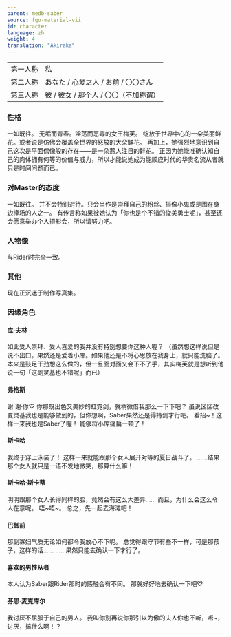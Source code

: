 ```yaml
---
parent: medb-saber
source: fgo-material-vii
id: character
language: zh
weight: 4
translation: "Akiraka"
---
```


<table>
  <tr><td>第一人称</td><td>私</td></tr>
  <tr><td>第二人称</td><td>あなた / 心爱之人 / お前 / 〇〇さん</td></tr>
  <tr><td>第三人称</td><td>彼 / 彼女 / 那个人 / 〇〇（不加称谓）</td></tr>
</table>

### 性格

一如既往。
无垢而青春。淫荡而恶毒的女王梅芙。
绽放于世界中心的一朵美丽鲜花。或者说是仿佛会覆盖全世界的怒放的大朵鲜花。
再加上，她强烈地意识到自己这次是平面偶像般的存在——是一朵惹人注目的鲜花。
正因为她能准确认知自己的肉体拥有何等的价值与威力，所以才能说她成为能顺应时代的华贵名流从者就只是时间问题而已。

### 对Master的态度

一如既往。
并不会特别对待。只会当作是崇拜自己的粉丝、摄像小鬼或是围在身边捧场的人之一。
有传言称如果被她认为「你也是个不错的俊美勇士呢」，甚至还会愿意举办个人摄影会，所以请努力吧。

### 人物像

与Rider时完全一致。

### 其他

现在正沉迷于制作写真集。

### 因缘角色

#### 库·夫林

如此受人崇拜、受人喜爱的我并没有特别想要你这种人喔？
（虽然想这样说但是说不出口。果然还是爱着小库。如果他还是不将心思放在我身上，就只能洗脑了。本来是鼓足干劲想这么做的，但一旦面对面又会下不了手，其实梅芙就是想听到他说一句「这副灵基也不错呢」而已）

#### 弗格斯

谢·谢·你♡
你那既出色又美妙的虹霓剑，就稍微借我那么一下下吧？
虽说区区改变灵基我也是能够做到的，但你想啊，Saber果然还是得持剑才行吧。
看招~！这样一来我也是Saber了喔！
能够将小库痛扁一顿了！

#### 斯卡哈

我终于穿上泳装了！
这样一来就能跟那个女人展开对等的夏日战斗了。
……结果那个女人就只是一语不发地微笑，那算什么嘛！

#### 斯卡哈·斯卡蒂

明明跟那个女人长得同样的脸，竟然会有这么大差异……
而且，为什么会这么令人在意呢。
唔~唔~。
总之，先一起去海滩吧！

#### 巴御前

那副寡妇气质无论如何都令我放心不下呢。
总觉得跟守节有些不一样，可是那孩子，这样的话……
……果然只能去确认一下才行了。

#### 喜欢的男性从者

本人认为Saber跟Rider那时的感触会有不同。
那就好好地去确认一下吧♡

#### 芬恩·麦克库尔

我讨厌不屈服于自己的男人。
我叫你别再说你那引以为傲的夫人你也不听，唔~，讨厌，搞什么啊！？
